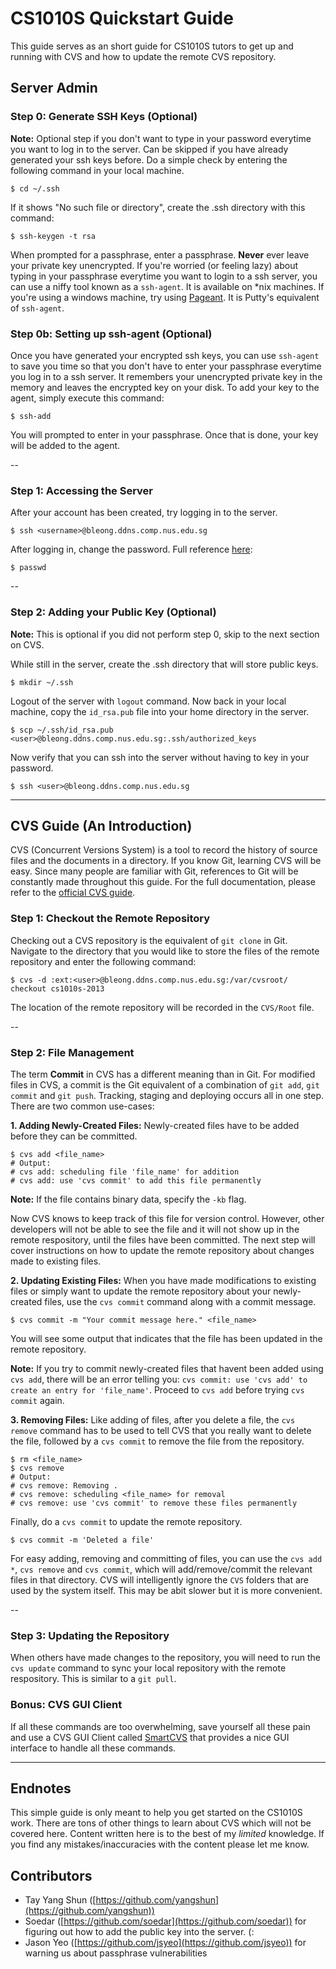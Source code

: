 CS1010S Quickstart Guide
==

This guide serves as an short guide for CS1010S tutors to get up and running with CVS and how to update the remote CVS repository.

## Server Admin

### Step 0: Generate SSH Keys (Optional)

**Note:** Optional step if you don't want to type in your password everytime you want to log in to the server. Can be skipped if you have already generated your ssh keys before. Do a simple check by entering the following command in your local machine.

    $ cd ~/.ssh

If it shows "No such file or directory", create the .ssh directory with this command:

    $ ssh-keygen -t rsa

When prompted for a passphrase, enter a passphrase. **Never** ever
leave your private key unencrypted. If you're worried (or feeling
lazy) about typing in your passphrase everytime you want to login to a
ssh server, you can use a niffy tool known as a `ssh-agent`. It is
available on *nix machines. If you're using a windows machine, try
using
[Pageant](http://www.chiark.greenend.org.uk/~sgtatham/putty/download.html). It
is Putty's equivalent of `ssh-agent`.

### Step 0b: Setting up ssh-agent (Optional)

Once you have generated your encrypted ssh keys, you can use
`ssh-agent` to save you time so that you don't have to enter your
passphrase everytime you log in to a ssh server. It remembers your
unencrypted private key in the memory and leaves the encrypted key on
your disk. To add your key to the agent, simply execute this command:

    $ ssh-add

You will prompted to enter in your passphrase. Once that is done, your
key will be added to the agent.

--
### Step 1: Accessing the Server
After your account has been created, try logging in to the server.

    $ ssh <username>@bleong.ddns.comp.nus.edu.sg

After logging in, change the password. Full reference [here](http://www.cyberciti.biz/faq/linux-set-change-password-how-to/):

    $ passwd

--
### Step 2: Adding your Public Key (Optional)
**Note:** This is optional if you did not perform step 0, skip to the next section on CVS.

While still in the server, create the .ssh directory that will store public keys.

    $ mkdir ~/.ssh

Logout of the server with `logout` command. Now back in your local machine, copy the `id_rsa.pub` file into your home directory in the server.

    $ scp ~/.ssh/id_rsa.pub <user>@bleong.ddns.comp.nus.edu.sg:.ssh/authorized_keys

Now verify that you can ssh into the server without having to key in your password.

    $ ssh <user>@bleong.ddns.comp.nus.edu.sg

***

## CVS Guide (An Introduction)

CVS (Concurrent Versions System) is a tool to record the history of source files and the documents in a directory. If you know Git, learning CVS will be easy. Since many people are familiar with Git, references to Git will be constantly made throughout this guide. For the full documentation, please refer to the [official CVS guide](http://ximbiot.com/cvs/manual/).

### Step 1: Checkout the Remote Repository

Checking out a CVS repository is the equivalent of `git clone` in Git. Navigate to the directory that you would like to store the files of the remote repository and enter the following command:

    $ cvs -d :ext:<user>@bleong.ddns.comp.nus.edu.sg:/var/cvsroot/ checkout cs1010s-2013

The location of the remote repository will be recorded in the `CVS/Root` file.

--
### Step 2: File Management

The term **Commit** in CVS has a different meaning than in Git. For modified files in CVS, a commit is the Git equivalent of a combination of `git add`, `git commit` and `git push`. Tracking, staging and deploying occurs all in one step. There are two common use-cases:

**1. Adding Newly-Created Files:**
Newly-created files have to be added before they can be committed.

    $ cvs add <file_name>
    # Output:
    # cvs add: scheduling file 'file_name' for addition
    # cvs add: use 'cvs commit' to add this file permanently

**Note:** If the file contains binary data, specify the `-kb` flag.

Now CVS knows to keep track of this file for version control. However, other developers will not be able to see the file and it will not show up in the remote respository, until the files have been committed. The next step will cover instructions on how to update the remote repository about changes made to existing files.

**2. Updating Existing Files:**
When you have made modifications to existing files or simply want to update the remote repository about your newly-created files, use the `cvs commit` command along with a commit message.

    $ cvs commit -m "Your commit message here." <file_name>

You will see some output that indicates that the file has been updated in the remote repository.

**Note:** If you try to commit newly-created files that havent been added using `cvs add`, there will be an error telling you: `cvs commit: use 'cvs add' to create an entry for 'file_name'`. Proceed to `cvs add` before trying `cvs commit` again.

**3. Removing Files:**
Like adding of files, after you delete a file, the `cvs remove` command has to be used to tell CVS that you really want to delete the file, followed by a `cvs commit` to remove the file from the repository.

    $ rm <file_name>
    $ cvs remove
    # Output:
    # cvs remove: Removing .
    # cvs remove: scheduling <file_name> for removal
    # cvs remove: use 'cvs commit' to remove these files permanently

Finally, do a `cvs commit` to update the remote repository.

    $ cvs commit -m 'Deleted a file'

For easy adding, removing and committing of files, you can use the `cvs add *`, `cvs remove` and `cvs commit`, which will add/remove/commit the relevant files in that directory. CVS will intelligently ignore the `CVS` folders that are used by the system itself. This may be abit slower but it is more convenient.

--
### Step 3: Updating the Repository

When others have made changes to the repository, you will need to run the `cvs update` command to sync your local repository with the remote respository. This is similar to a `git pull`.

### Bonus: CVS GUI Client

If all these commands are too overwhelming, save yourself all these pain and use a CVS GUI Client called [SmartCVS](http://www.syntevo.com/smartcvs/) that provides a nice GUI interface to handle all these commands.

***

## Endnotes

This simple guide is only meant to help you get started on the CS1010S work. There are tons of other things to learn about CVS which will not be covered here. Content written here is to the best of my *limited* knowledge. If you find any mistakes/inaccuracies with the content please let me know.


## Contributors

- Tay Yang Shun ([https://github.com/yangshun](https://github.com/yangshun))
- Soedar ([https://github.com/soedar](https://github.com/soedar)) for figuring out how to add the public key into the server. (:
- Jason Yeo ([https://github.com/jsyeo](https://github.com/jsyeo)) for warning us about passphrase vulnerabilities

